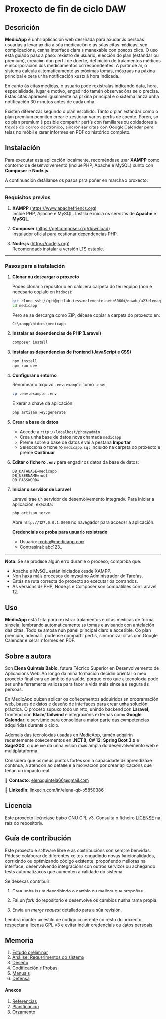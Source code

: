 # Proxecto de fin de ciclo DAW

## Descrición

**MedicApp** é unha aplicación web deseñada para axudar ás persoas usuarias a levar ao día a súa medicación e as súas citas médicas, sen complicacións, cunha interface clara e manexable con poucos clics. O uso está guiado paso a paso: rexistro de usuario, elección do plan (estándar ou premium), creación dun perfil de doente, definición de tratamentos médicos e incorporación dos medicamentos correspondentes. A partir de aí, o sistema calcula automaticamente as próximas tomas, móstraas na páxina principal e xera unha notificación xusto á hora indicada.

En canto ás citas médicas, o usuario pode rexistralas indicando data, hora, especialidade, lugar e motivo, engadindo tamén observacións se o precisa. Estas citas aparecen igualmente na páxina principal e o sistema lanza unha notificación 30 minutos antes de cada unha.

Existen diferenzas segundo o plan escollido. Tanto o plan estándar como o plan premium permiten crear e xestionar varios perfís de doente. Porén, só co plan premium é posible compartir perfís con familiares ou coidadores a través do correo electrónico, sincronizar citas con Google Calendar para telas no móbil e xerar informes en PDF co histórico completo.

## Instalación

Para executar esta aplicación localmente, recoméndase usar **XAMPP** como contorno de desenvolvemento (inclúe PHP, Apache e MySQL) xunto con **Composer** e **Node.js**.

A continuación detállanse os pasos para poñer en marcha o proxecto:

---

### Requisitos previos

1. **XAMPP** (https://www.apachefriends.org)  
   Inclúe PHP, Apache e MySQL. Instala e inicia os servizos de **Apache** e **MySQL**.

2. **Composer** (https://getcomposer.org/download)  
   Instalador oficial para xestionar dependencias PHP.

3. **Node.js** (https://nodejs.org)  
   Recomendado instalar a versión LTS estable.

---

### Pasos para a instalación

1. **Clonar ou descargar o proxecto**

   Podes clonar o repositorio en calquera carpeta do teu equipo (non é necesario copialo en `htdocs`):

   ```bash
   git clone ssh://git@gitlab.iessanclemente.net:60600/dawdu/a23elenaqb.git
   cd medicapp
   ```

   Pero se se descarga como ZIP, débese copiar a carpeta do proxecto en:

   ```
   C:\xampp\htdocs\medicapp
   ```

2. **Instalar as dependencias de PHP (Laravel)**

   ```bash
   composer install
   ```

3. **Instalar as dependencias de frontend (JavaScript e CSS)**

   ```bash
   npm install
   npm run dev
   ```

4. **Configurar o entorno**

   Renomear o arquivo `.env.example` como `.env`:

   ```bash
   cp .env.example .env
   ```

   E xerar a chave da aplicación:
 
   ```bash
   php artisan key:generate
   ```

5. **Crear a base de datos**

   - Accede a `http://localhost/phpmyadmin`
   - Crea unha base de datos nova chamada `medicapp`
   - Preme sobre a base de datos e vai á pestana **Importar**
   - Selecciona o ficheiro `medicapp.sql` incluído na carpeta do proxecto e preme **Continuar**

6. **Editar o ficheiro `.env`** para engadir os datos da base de datos:

   ```
   DB_DATABASE=medicapp
   DB_USERNAME=root
   DB_PASSWORD=
   ```

7. **Iniciar o servidor de Laravel**

   Laravel trae un servidor de desenvolvemento integrado. Para iniciar a aplicación, executa:

   ```bash
   php artisan serve
   ```

   Abre `http://127.0.0.1:8000` no navegador para acceder á aplicación.

    **Credenciais de proba para usuario rexistrado**

    - Usuario: proba@medicapp.com
    - Contrasinal: abc123..

---

**Nota**: Se se produce algún erro durante o proceso, comproba que:
- Apache e MySQL están iniciados desde XAMPP.
- Non haxa máis procesos de mysql no Administrador de Tarefas.
- Estás na ruta correcta do proxecto ao executar os comandos.
- As versións de PHP, Node.js e Composer son compatibles con Laravel 12.

## Uso

**MedicApp** está feita para rexistrar tratamentos e citas médicas de forma sinxela, lembrando automaticamente as tomas e avisando con antelación das citas. Todo se amosa nun panel principal claro e accesible. Co plan premium, ademais, pódense compartir perfís, sincronizar citas con Google Calendar e xerar informes en PDF.

## Sobre a autora

Son **Elena Quintela Babío**, futura Técnico Superior en Desenvolvemento de Aplicacións Web. Ao longo da miña formación decidín orientar o meu proxecto final cara ao ámbito da saúde, porque creo que a tecnoloxía pode ser unha ferramenta valiosa para facer a vida máis sinxela e segura ás persoas.

En MedicApp quixen aplicar os coñecementos adquiridos en programación web, bases de datos e deseño de interfaces para crear unha solución práctica. O proceso supuxo todo un reto, unindo backend con **Laravel**, frontend con **Blade**/**Tailwind** e integracións externas como **Google Calendar**, e serviume para consolidar a maior parte das competencias adquiridas durante o ciclo.

Ademais das tecnoloxías usadas en MedicApp, tamén adquirín recentemente coñecementos en **.NET 8**, **C# 12**, **Spring Boot 3.x** e **Sage200**, o que me dá unha visión máis ampla do desenvolvemento web e multiplataforma. 

Considero que os meus puntos fortes son a capacidade de aprendizaxe continua, a atención ao detalle e a motivación por crear aplicacións que teñan un impacto real.

📧 **Contacto**: elenaquintela66@gmail.com

🔗 **LinkedIn**: linkedin.com/in/elena-qb-b5850386

## Licencia

Este proxecto licénciase baixo GNU GPL v3. Consulta o ficheiro [LICENSE](/LICENSE) na raíz do repositorio.

## Guía de contribución

Este proxecto é software libre e as contribucións son sempre benvidas. Pódese colaborar de diferentes xeitos: engadindo novas funcionalidades, corrixindo ou optimizando código existente, propoñendo melloras na interface, desenvolvendo integracións con outros servizos ou achegando tests automatizados que aumenten a calidade do sistema.

Se desexas contribuír:

1. Crea unha *issue* describindo o cambio ou mellora que propoñas.

2. Fai un *fork* do repositorio e desenvolve os cambios nunha rama propia.

3. Envía un *merge request* detallado para a súa revisión.

Lembra manter un estilo de código coherente co resto do proxecto, respectar a licenza GPL v3 e evitar incluír credenciais ou datos persoais.

## Memoria

1. [Estudo preliminar](doc/templates/1_estudo_preliminar.md)
2. [Análise: Requerimentos do sistema](doc/templates/2_analise.md)
3. [Deseño](doc/templates/3_deseno.md)
4. [Codificación e Probas](doc/templates/4_codificacion_probas.md)
5. [Manuais](doc/templates/5_manuais.md)
6. [Defensa](doc/templates/6_defensa_do_proxecto.md)

#### Anexos
1. [Referencias](doc/templates/a1_referencias.md)
1. [Planificación](doc/templates/a2_planificacion.md)
2. [Orzamento](doc/templates/a3_orzamento.md)
